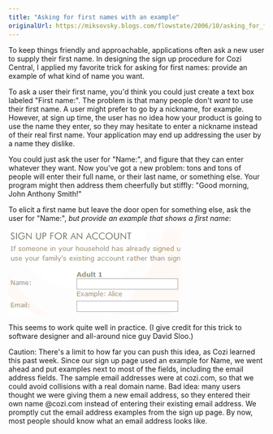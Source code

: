 ```yaml
---
title: "Asking for first names with an example"
originalUrl: https://miksovsky.blogs.com/flowstate/2006/10/asking_for_firs.html
---
```


<p>
  To keep things friendly and approachable, applications often ask a new user to
  supply their first name. In designing the sign up procedure for Cozi Central,
  I applied my favorite trick for asking for first names: provide an example of
  what kind of name you want.
</p>
<p>
  To ask a user their first name, you'd think you could just create a text box
  labeled &quot;First name:&quot;. The problem is that many people don't
  <em>want</em> to use their first name. A user might prefer to go by a
  nickname, for example. However, at sign up time, the user has no idea how your
  product is going to use the name they enter, so they may hesitate to enter a
  nickname instead of their real first name. Your application may end up
  addressing the user by a name they dislike.
</p>
<p>
  You could just ask the user for &quot;Name:&quot;, and figure that they can
  enter whatever they want. Now you've got a new problem: tons and tons of
  people will enter their full name, or their last name, or something else. Your
  program might then address them cheerfully but stiffly: &quot;Good morning,
  John Anthony Smith!&quot;
</p>
<p>
  To elicit a first name but leave the door open for something else, ask the
  user for &quot;Name:&quot;,
  <em>but provide an example that shows a first name</em>:
</p>
<p>
  <img
    alt="Cozi_central_signup_page_section"
    src="/images/flowstate/cozi_central_signup_page_section.png"
  />
</p>
<p>
  This seems to work quite well in practice. (I give credit for this trick to
  software designer and all-around nice guy David Sloo.)
</p>
<p>
  Caution: There's a limit to how far you can push this idea, as Cozi learned
  this past week. Since our sign up page used an example for Name, we went ahead
  and put examples next to most of the fields, including the email address
  fields. The sample email addresses were at cozi.com, so that we could avoid
  collisions with a real domain name. Bad idea: many users thought we were
  giving them a new email address, so they entered their own name @cozi.com
  instead of entering their existing email address. We promptly cut the email
  address examples from the sign up page. By now, most people should know what
  an email address looks like.
</p>
